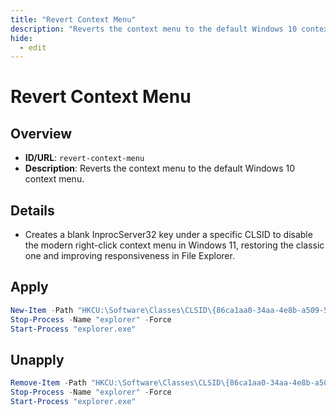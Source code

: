 ```yaml
---
title: "Revert Context Menu"
description: "Reverts the context menu to the default Windows 10 context menu."
hide:
  - edit
---
```


<!-- ⚠️ This file is auto-generated. Do not edit manually. -->

# Revert Context Menu

## Overview
- **ID/URL**: `revert-context-menu`
- **Description**: Reverts the context menu to the default Windows 10 context menu.



## Details

- Creates a blank InprocServer32 key under a specific CLSID to disable the modern right-click context menu in Windows 11, restoring the classic one and improving responsiveness in File Explorer.





## Apply

```powershell
New-Item -Path "HKCU:\Software\Classes\CLSID\{86ca1aa0-34aa-4e8b-a509-50c905bae2a2}" -Name "InprocServer32" -force -value ""
Stop-Process -Name "explorer" -Force
Start-Process "explorer.exe"
```

## Unapply

```powershell
Remove-Item -Path "HKCU:\Software\Classes\CLSID\{86ca1aa0-34aa-4e8b-a509-50c905bae2a2}" -Recurse -Confirm:$false -Force
Stop-Process -Name "explorer" -Force
Start-Process "explorer.exe"
```
